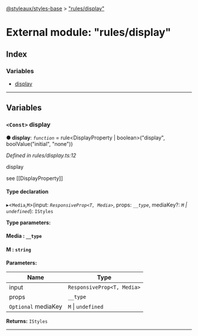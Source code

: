 [@styleaux/styles-base](../README.md) > ["rules/display"](../modules/_rules_display_.md)

# External module: "rules/display"

## Index

### Variables

* [display](_rules_display_.md#display)

---

## Variables

<a id="display"></a>

### `<Const>` display

**● display**: *`function`* = rule<DisplayProperty | boolean>("display", boolValue("initial", "none"))

*Defined in rules/display.ts:12*

display

see \[\[DisplayProperty\]\]

#### Type declaration
▸<`Media`,`M`>(input: *`ResponsiveProp<T, Media>`*, props: *`__type`*, mediaKey?: *`M` \| `undefined`*): `IStyles`

**Type parameters:**

#### Media :  `__type`
#### M :  `string`
**Parameters:**

| Name | Type |
| ------ | ------ |
| input | `ResponsiveProp<T, Media>` |
| props | `__type` |
| `Optional` mediaKey | `M` \| `undefined` |

**Returns:** `IStyles`

___

